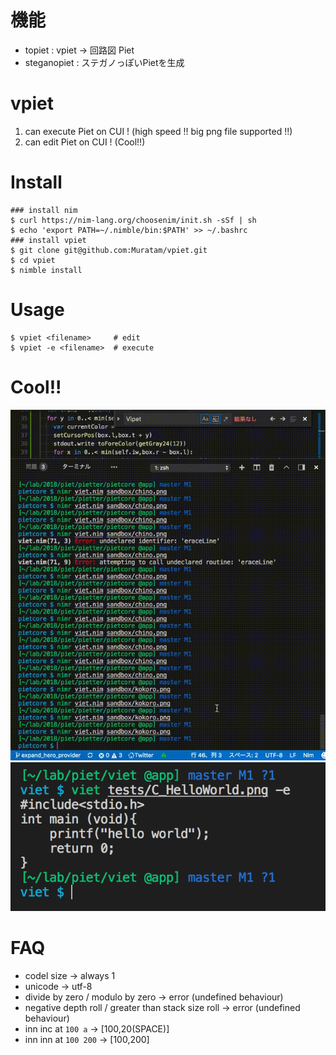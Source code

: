 # 機能
- topiet : vpiet -> 回路図 Piet
- steganopiet : ステガノっぽいPietを生成



# vpiet
1. can execute Piet on CUI ! (high speed !! big png file supported !!)
2. can edit Piet on CUI ! (Cool!!)

# Install
```
### install nim
$ curl https://nim-lang.org/choosenim/init.sh -sSf | sh
$ echo 'export PATH=~/.nimble/bin:$PATH' >> ~/.bashrc
### install vpiet
$ git clone git@github.com:Muratam/vpiet.git
$ cd vpiet
$ nimble install
```

# Usage
```
$ vpiet <filename>     # edit
$ vpiet -e <filename>  # execute
```

# Cool!!
![](./images/iikanji.gif)
![](./images/exec.png)


# FAQ
- codel size -> always 1
- unicode -> utf-8
- divide by zero / modulo by zero -> error (undefined behaviour)
- negative depth roll /  greater than stack size roll -> error (undefined behaviour)
- inn inc at `100 a` -> [100,20(SPACE)]
- inn inn at `100 200` -> [100,200]

